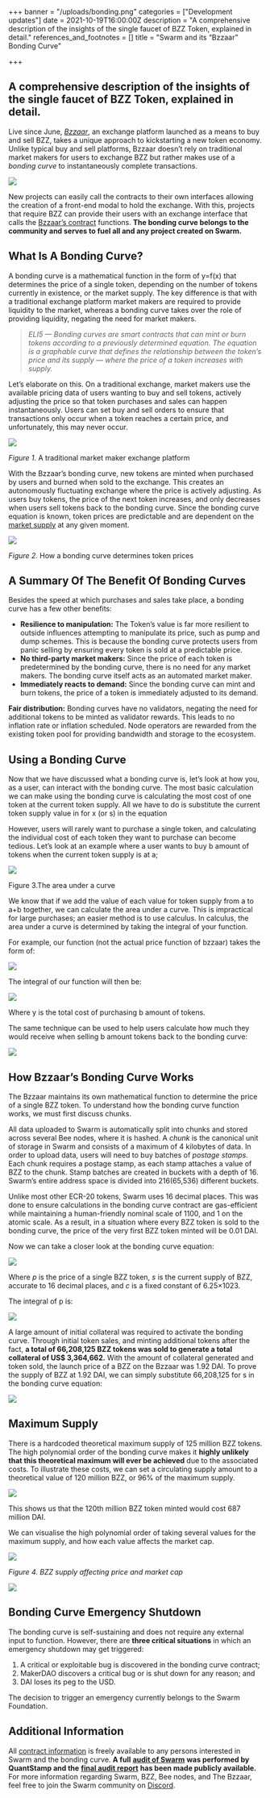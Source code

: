 +++
banner = "/uploads/bonding.png"
categories = ["Development updates"]
date = 2021-10-19T16:00:00Z
description = "A comprehensive description of the insights of the single faucet of BZZ Token, explained in detail."
references_and_footnotes = []
title = "Swarm and its “Bzzaar” Bonding Curve"

+++

## A comprehensive description of the insights of the single faucet of BZZ Token, explained in detail.

Live since June, [_Bzzaar_](https://bzz.exchange/), an exchange platform launched as a means to buy and sell BZZ, takes a unique approach to kickstarting a new token economy. Unlike typical buy and sell platforms, Bzzaar doesn’t rely on traditional market makers for users to exchange BZZ but rather makes use of a _bonding curve_ to instantaneously complete transactions.

![](/uploads/1_kufyoxb7pdkg97dh_rsdba.webp)

New projects can easily call the contracts to their own interfaces allowing the creation of a front-end modal to hold the exchange. With this, projects that require BZZ can provide their users with an exchange interface that calls the [Bzzaar’s contract](https://etherscan.io/address/0x4f32ab778e85c4ad0cead54f8f82f5ee74d46904) functions. **The bonding curve belongs to the community and serves to fuel all and any project created on Swarm.**

## What Is A Bonding Curve?

A bonding curve is a mathematical function in the form of y=f(x) that determines the price of a single token, depending on the number of tokens currently in existence, or the market supply. The key difference is that with a traditional exchange platform market makers are required to provide liquidity to the market, whereas a bonding curve takes over the role of providing liquidity, negating the need for market makers.

> _ELI5 — Bonding curves are smart contracts that can mint or burn tokens according to a previously determined equation. The equation is a graphable curve that defines the relationship between the token’s price and its supply — where the price of a token increases with supply._

Let’s elaborate on this. On a traditional exchange, market makers use the available pricing data of users wanting to buy and sell tokens, actively adjusting the price so that token purchases and sales can happen instantaneously. Users can set buy and sell orders to ensure that transactions only occur when a token reaches a certain price, and unfortunately, this may never occur.

![](/uploads/0_ynwspei_iqw0tkzk.png)

_Figure 1._ A traditional market maker exchange platform

With the Bzzaar’s bonding curve, new tokens are minted when purchased by users and burned when sold to the exchange. This creates an autonomously fluctuating exchange where the price is actively adjusting. As users buy tokens, the price of the next token increases, and only decreases when users sell tokens back to the bonding curve. Since the bonding curve equation is known, token prices are predictable and are dependent on the [market supply](https://tokenservice.ethswarm.org/circulating_supply) at any given moment.

![](/uploads/1_wj1i8em2olyfqtqsal2yeg.webp)

_Figure 2._ How a bonding curve determines token prices

## A Summary Of The Benefit Of Bonding Curves

Besides the speed at which purchases and sales take place, a bonding curve has a few other benefits:

- **Resilience to manipulation:** The Token’s value is far more resilient to outside influences attempting to manipulate its price, such as pump and dump schemes. This is because the bonding curve protects users from panic selling by ensuring every token is sold at a predictable price.
- **No third-party market makers:** Since the price of each token is predetermined by the bonding curve, there is no need for any market makers. The bonding curve itself acts as an automated market maker.
- **Immediately reacts to demand:** Since the bonding curve can mint and burn tokens, the price of a token is immediately adjusted to its demand.

**Fair distribution:** Bonding curves have no validators, negating the need for additional tokens to be minted as validator rewards. This leads to no inflation rate or inflation scheduled. Node operators are rewarded from the existing token pool for providing bandwidth and storage to the ecosystem.

## Using a Bonding Curve

Now that we have discussed what a bonding curve is, let’s look at how you, as a user, can interact with the bonding curve. The most basic calculation we can make using the bonding curve is calculating the most cost of one token at the current token supply. All we have to do is substitute the current token supply value in for x (or s) in the equation

However, users will rarely want to purchase a single token, and calculating the individual cost of each token they want to purchase can become tedious. Let’s look at an example where a user wants to buy b amount of tokens when the current token supply is at a;

![](/uploads/1_ojek5av_ppa-wqwmqkdodg.webp)

Figure 3.The area under a curve

We know that if we add the value of each value for token supply from a to a+b together, we can calculate the area under a curve. This is impractical for large purchases; an easier method is to use calculus. In calculus, the area under a curve is determined by taking the integral of your function.

For example, our function (not the actual price function of bzzaar) takes the form of:

![](/uploads/1_4gcefu_5-ru9b4j-ty3n8g.webp)

The integral of our function will then be:

![](/uploads/1_o-bw1l_t_f2e_htrss8eva.webp)

Where y is the total cost of purchasing b amount of tokens.

The same technique can be used to help users calculate how much they would receive when selling b amount tokens back to the bonding curve:

![](/uploads/1_mgd42gtnpvp7rbjdoljrng.webp)

## How Bzzaar’s Bonding Curve Works

The Bzzaar maintains its own mathematical function to determine the price of a single BZZ token. To understand how the bonding curve function works, we must first discuss chunks.

All data uploaded to Swarm is automatically split into chunks and stored across several Bee nodes, where it is hashed. A _chunk_ is the canonical unit of storage in Swarm and consists of a maximum of 4 kilobytes of data. In order to upload data, users will need to buy batches of _postage stamps._ Each chunk requires a postage stamp, as each stamp attaches a value of BZZ to the chunk. Stamp batches are created in buckets with a depth of 16. Swarm’s entire address space is divided into 216(65,536) different buckets.

Unlike most other ECR-20 tokens, Swarm uses 16 decimal places. This was done to ensure calculations in the bonding curve contract are gas-efficient while maintaining a human-friendly nominal scale of 1100, and 1 on the atomic scale. As a result, in a situation where every BZZ token is sold to the bonding curve, the price of the very first BZZ token minted will be 0.01 DAI.

Now we can take a closer look at the bonding curve equation:

![](/uploads/1_lnbj3p4nndxwo5pv78y15q.webp)

Where _p_ is the price of a single BZZ token, _s_ is the current supply of BZZ, accurate to 16 decimal places, and _c_ is a fixed constant of 6.25×1023.

The integral of p is:

![](/uploads/1_dl-8njmd7rcx6ggyqur6tg.webp)

A large amount of initial collateral was required to activate the bonding curve. Through initial token sales, and minting additional tokens after the fact, **a total of 66,208,125 BZZ tokens was sold to generate a total collateral of US$ 3,364,662.** With the amount of collateral generated and token sold, the launch price of a BZZ on the Bzzaar was 1.92 DAI. To prove the supply of BZZ at 1.92 DAI, we can simply substitute 66,208,125 for s in the bonding curve equation:

![](/uploads/1_2fdcjvcxzreej2053oosag.webp)

## Maximum Supply

There is a hardcoded theoretical maximum supply of 125 million BZZ tokens. The high polynomial order of the bonding curve makes it **highly unlikely that this theoretical maximum will ever be achieved** due to the associated costs. To illustrate these costs, we can set a circulating supply amount to a theoretical value of 120 million BZZ, or 96% of the maximum supply.

![](/uploads/1_9tuam7nvqwkws5w_kwqpiq.webp)

This shows us that the 120th million BZZ token minted would cost 687 million DAI.

We can visualise the high polynomial order of taking several values for the maximum supply, and how each value affects the market cap.

![](/uploads/0_pn3uz-0z2a5n_l-b.png)

_Figure 4. BZZ supply affecting price and market cap_

![](/uploads/1_jz2abcajzk4-awhrrftqcw.webp)

## Bonding Curve Emergency Shutdown

The bonding curve is self-sustaining and does not require any external input to function. However, there are **three critical situations** in which an emergency shutdown may get triggered:

1. A critical or exploitable bug is discovered in the bonding curve contract;
2. MakerDAO discovers a critical bug or is shut down for any reason; and
3. DAI loses its peg to the USD.

The decision to trigger an emergency currently belongs to the Swarm Foundation.

## Additional Information

All [contract information](https://github.com/ethersphere/bzzaar-contracts) is freely available to any persons interested in Swarm and the bonding curve. **A full** [**audit of Swarm**](https://github.com/ethersphere/bzzaar-contracts/tree/v1.0.0) **was performed by QuantStamp and the** [**final audit report**](https://github.com/ethersphere/bzzaar-contracts/blob/v1.0.0/audit/Buzzar_final_audit_report.pdf) **has been made publicly available.** For more information regarding Swarm, BZZ, Bee nodes, and The Bzzaar, feel free to join the Swarm community on [Discord](https://discord.gg/GU22h2utj6).
